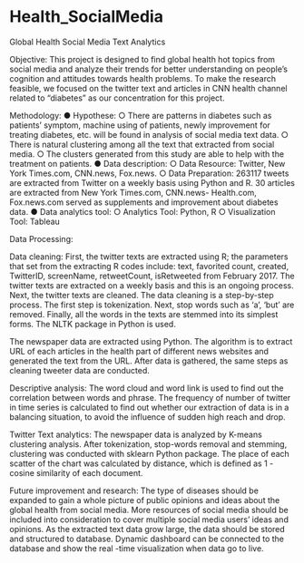 # Health_SocialMedia
Global Health Social Media Text Analytics

Objective: 
This project is designed to find global health hot topics from social media and analyze their trends for better understanding on people’s cognition and attitudes towards health problems. To make the research feasible, we focused on the twitter text and articles in CNN health channel related to “diabetes” as our concentration for this project. 

Methodology:
●	Hypothese: 
○	There are patterns in diabetes such as patients’ symptom, machine using of patients, newly improvement for treating diabetes, etc. will be found in analysis of social media text data.
○	There is natural clustering among all the text that extracted from social media.
○	The clusters generated from this study are able to help with the treatment on patients.
●	Data description:
○	Data Resource: Twitter, New York Times.com, CNN.news, Fox.news.
○	Data Preparation: 263117 tweets are extracted from Twitter on a weekly basis                     using Python and R. 30 articles are extracted from New York Times.com, CNN.news- Health.com, Fox.news.com served as supplements and improvement about diabetes data.
●	Data analytics tool:
○	Analytics Tool: Python, R
○	Visualization Tool: Tableau

Data Processing:

Data cleaning:
First, the twitter texts are extracted using R; the parameters that set from the extracting R codes include: text, favorited count, created, TwitterID, screenName, retweetCount, isRetweeted from February 2017. The twitter texts are extracted on a weekly basis and this is an ongoing process. Next, the twitter texts are cleaned. The data cleaning is a step-by-step process. The first step is tokenization. Next, stop words such as ‘a’, ‘but’ are removed. Finally, all the words in the texts are stemmed into its simplest forms. The NLTK package in Python is used.

The newspaper data are extracted using Python. The algorithm is to extract URL of each articles in the health part of different news websites and generated the text from the URL. After data is gathered, the same steps as cleaning tweeter data are conducted.

Descriptive analysis:
The word cloud and word link is used to find out the correlation between words and phrase. The frequency of number of twitter in time series is calculated to find out whether our extraction of data is in a balancing situation, to avoid the influence of  sudden high reach and drop.


Twitter Text analytics:
The newspaper data is analyzed by K-means clustering analysis. After tokenization, stop-words removal and stemming, clustering was conducted with sklearn Python package. The place of each scatter of the chart was calculated by distance, which is defined as 1 - cosine similarity of each document.

Future improvement and research:
The type of diseases should be expanded to gain a whole picture of public opinions and ideas about the global health from social media. More resources of social media should be included into consideration to cover multiple social media users’ ideas and opinions. As the extracted text data grow large, the data should be stored and structured to database. Dynamic dashboard can be connected to the database and show the real -time visualization when data go to live.


